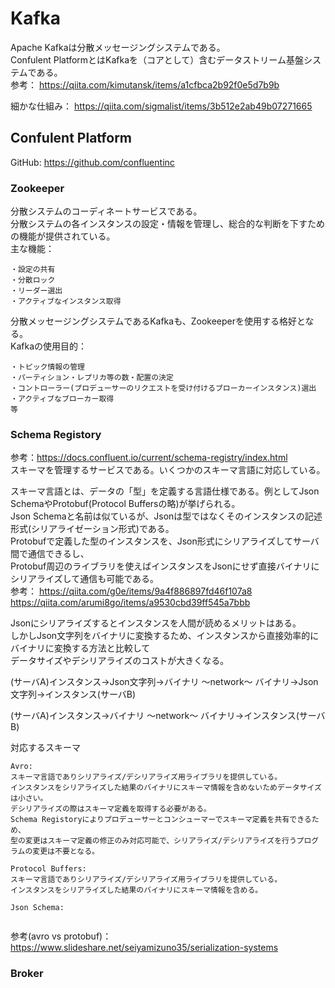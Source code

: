 # Kafka  
Apache Kafkaは分散メッセージングシステムである。  
Confulent PlatformとはKafkaを（コアとして）含むデータストリーム基盤システムである。  
参考： https://qiita.com/kimutansk/items/a1cfbca2b92f0e5d7b9b  
  
細かな仕組み： https://qiita.com/sigmalist/items/3b512e2ab49b07271665  
  
## Confulent Platform  
GitHub: https://github.com/confluentinc  
  
### Zookeeper  
分散システムのコーディネートサービスである。  
分散システムの各インスタンスの設定・情報を管理し、総合的な判断を下すための機能が提供されている。  
主な機能：  
```  
・設定の共有  
・分散ロック  
・リーダー選出  
・アクティブなインスタンス取得  
```  
  
分散メッセージングシステムであるKafkaも、Zookeeperを使用する格好となる。  
Kafkaの使用目的：  
```  
・トピック情報の管理  
・パーティション・レプリカ等の数・配置の決定  
・コントローラー(プロデューサーのリクエストを受け付けるブローカーインスタンス)選出  
・アクティブなブローカー取得  
等  
```  
  
### Schema Registory  
参考：https://docs.confluent.io/current/schema-registry/index.html  
スキーマを管理するサービスである。いくつかのスキーマ言語に対応している。  
  
スキーマ言語とは、データの「型」を定義する言語仕様である。例としてJson SchemaやProtobuf(Protocol Buffersの略)が挙げられる。  
Json Schemaと名前は似ているが、Jsonは型ではなくそのインスタンスの記述形式(シリアライゼーション形式)である。  
Protobufで定義した型のインスタンスを、Json形式にシリアライズしてサーバ間で通信できるし、  
Protobuf周辺のライブラリを使えばインスタンスをJsonにせず直接バイナリにシリアライズして通信も可能である。  
参考： https://qiita.com/g0e/items/9a4f886897fd46f107a8  
https://qiita.com/arumi8go/items/a9530cbd39ff545a7bbb  
  
Jsonにシリアライズするとインスタンスを人間が読めるメリットはある。  
しかしJson文字列をバイナリに変換するため、インスタンスから直接効率的にバイナリに変換する方法と比較して  
データサイズやデシリアライズのコストが大きくなる。  
  
(サーバA)インスタンス→Json文字列→バイナリ ～network～ バイナリ→Json文字列→インスタンス(サーバB)  
  
(サーバA)インスタンス→バイナリ ～network～ バイナリ→インスタンス(サーバB)  
  
対応するスキーマ  
```  
Avro:   
スキーマ言語でありシリアライズ/デシリアライズ用ライブラリを提供している。  
インスタンスをシリアライズした結果のバイナリにスキーマ情報を含めないためデータサイズは小さい。  
デシリアライズの際はスキーマ定義を取得する必要がある。  
Schema Registoryによりプロデューサーとコンシューマーでスキーマ定義を共有できるため、  
型の変更はスキーマ定義の修正のみ対応可能で、シリアライズ/デシリアライズを行うプログラムの変更は不要となる。  
  
Protocol Buffers:  
スキーマ言語でありシリアライズ/デシリアライズ用ライブラリを提供している。  
インスタンスをシリアライズした結果のバイナリにスキーマ情報を含める。  
  
Json Schema:  
  
```  
参考(avro vs protobuf)： https://www.slideshare.net/seiyamizuno35/serialization-systems  
  
### Broker  
